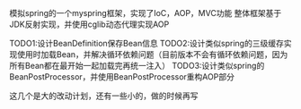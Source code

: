 模拟spring的一个myspring框架，实现了IoC，AOP，MVC功能
整体框架基于JDK反射实现，并使用cglib动态代理实现AOP

TODO1:设计BeanDefinition保存Bean信息
TODO2:设计类似spring的三级缓存实现使用时加载Bean，并解决循环依赖问题（目前版本不会有循环依赖问题，因为所有Bean都在最开始一起加载完再统一注入）
TODO3:设计类似spring的BeanPostProcessor，并使用BeanPostProcessor重构AOP部分

这几个是大的改动计划，还有一些小的，做的时候再写
